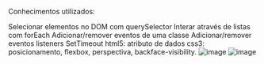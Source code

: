 Conhecimentos utilizados:

Selecionar elementos no DOM com querySelector
Interar através de listas com forEach 
Adicionar/remover eventos de uma classe 
Adicionar/remover eventos listeners
SetTimeout 
html5: atributo de dados 
css3: posicionamento, flexbox, perspectiva, backface-visibility.
![image](https://user-images.githubusercontent.com/94652044/175363634-825c8297-c295-4f35-bc8f-b1eaf1d1a97e.png)
![image](https://user-images.githubusercontent.com/94652044/175363794-89bc337c-0dfa-4e7a-8ff7-299ca25e646f.png)
